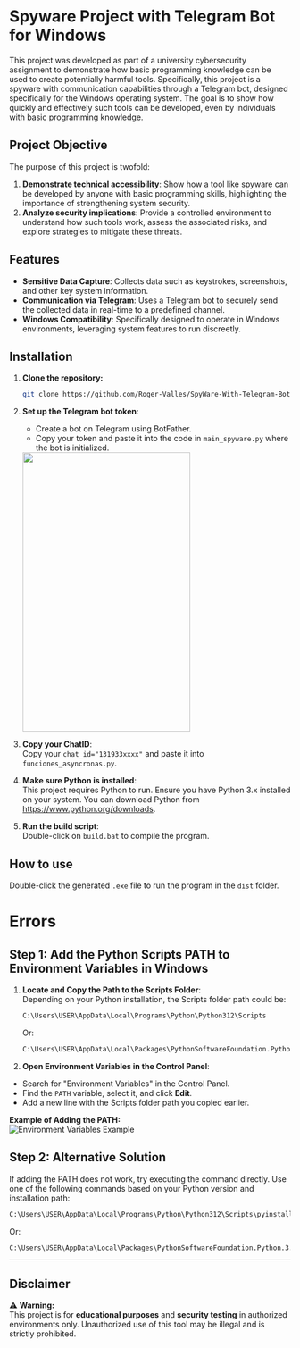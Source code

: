 # Spyware Project with Telegram Bot for Windows  

This project was developed as part of a university cybersecurity assignment to demonstrate how basic programming knowledge can be used to create potentially harmful tools. Specifically, this project is a spyware with communication capabilities through a Telegram bot, designed specifically for the Windows operating system. The goal is to show how quickly and effectively such tools can be developed, even by individuals with basic programming knowledge.

## Project Objective  

The purpose of this project is twofold:  

1. **Demonstrate technical accessibility**: Show how a tool like spyware can be developed by anyone with basic programming skills, highlighting the importance of strengthening system security.  
2. **Analyze security implications**: Provide a controlled environment to understand how such tools work, assess the associated risks, and explore strategies to mitigate these threats.  

## Features  

- **Sensitive Data Capture**: Collects data such as keystrokes, screenshots, and other key system information.  
- **Communication via Telegram**: Uses a Telegram bot to securely send the collected data in real-time to a predefined channel.  
- **Windows Compatibility**: Specifically designed to operate in Windows environments, leveraging system features to run discreetly.

## Installation

1. **Clone the repository:**
   ```bash
   git clone https://github.com/Roger-Valles/SpyWare-With-Telegram-Bot
   ```
  
2. **Set up the Telegram bot token**:  
   - Create a bot on Telegram using BotFather.  
   - Copy your token and paste it into the code in `main_spyware.py` where the bot is initialized.

   <img src="https://github.com/user-attachments/assets/1dd23135-165a-4f01-be67-d1041106f341" width="300" height="500">
   
3. **Copy your ChatID**:  
   Copy your `chat_id="131933xxxx"` and paste it into `funciones_asyncronas.py`.

4. **Make sure Python is installed**:  
   This project requires Python to run. Ensure you have Python 3.x installed on your system. You can download Python from https://www.python.org/downloads.

5. **Run the build script**:  
   Double-click on `build.bat` to compile the program.

## How to use

Double-click the generated `.exe` file to run the program in the `dist` folder.

# Errors  

## Step 1: Add the Python Scripts PATH to Environment Variables in Windows  

1. **Locate and Copy the Path to the Scripts Folder**:  
   Depending on your Python installation, the Scripts folder path could be:  
    ```bash
   C:\Users\USER\AppData\Local\Programs\Python\Python312\Scripts
    ```
    
   Or:
   
    ```bash
    C:\Users\USER\AppData\Local\Packages\PythonSoftwareFoundation.Python.3.11_qbz5n2kfra8p0\LocalCache\local-packages\Python311\Scripts
    ```

3. **Open Environment Variables in the Control Panel**:  
- Search for "Environment Variables" in the Control Panel.  
- Find the `PATH` variable, select it, and click **Edit**.  
- Add a new line with the Scripts folder path you copied earlier.  

**Example of Adding the PATH:**  
![Environment Variables Example](https://github.com/user-attachments/assets/5c7972bf-6f3c-4054-838b-d646477b1d03)  

## Step 2: Alternative Solution  

If adding the PATH does not work, try executing the command directly. Use one of the following commands based on your Python version and installation path:  
```bash
C:\Users\USER\AppData\Local\Programs\Python\Python312\Scripts\pyinstaller.exe build.spec
```
Or:
```bash
C:\Users\USER\AppData\Local\Packages\PythonSoftwareFoundation.Python.3.11_qbz5n2kfra8p0\LocalCache\local-packages\Python311\Scripts\pyinstaller.exe build.spec
```

---

## Disclaimer  

:warning: **Warning:**  
This project is for **educational purposes** and **security testing** in authorized environments only. Unauthorized use of this tool may be illegal and is strictly prohibited.

